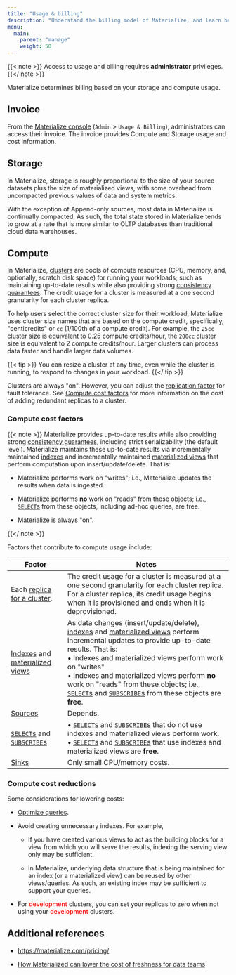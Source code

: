 ```yaml
---
title: "Usage & billing"
description: "Understand the billing model of Materialize, and learn best practices for cost control."
menu:
  main:
    parent: "manage"
    weight: 50
---
```


{{< note >}}
Access to usage and billing requires **administrator** privileges.
{{</ note >}}

Materialize determines billing based on your storage and compute usage.

## Invoice

From the [Materialize console](https://console.materialize.com/) (`Admin` >
`Usage & Billing`), administrators can access their invoice. The invoice
provides Compute and Storage usage and cost information.

## Storage

In Materialize, storage is roughly proportional to the size of your source
datasets plus the size of materialized views, with some overhead from
uncompacted previous values of data and system metrics.

With the exception of Append-only sources, most data in Materialize is
continually compacted. As such, the total state stored in Materialize tends to
grow at a rate that is more similar to OLTP databases than traditional cloud
data warehouses.

## Compute

In Materialize, [clusters](/concepts/clusters/) are pools of compute resources
(CPU, memory, and, optionally, scratch disk space) for running your workloads;
such as maintaining up-to-date results while also providing strong [consistency
guarantees](/get-started/isolation-level/). The credit usage for a cluster is
measured at a one second granularity for each cluster replica.

To help users select the correct cluster size for their workload, Materialize
uses cluster size names that are based on the compute credit, specifically,
"centicredits" or `cc` (1/100th of a compute credit). For example, the `25cc`
 cluster size is equivalent to 0.25 compute credits/hour, the `200cc` cluster
 size is equivalent to 2 compute credits/hour. Larger clusters can process data
 faster and handle larger data volumes.

{{< tip >}}
You can resize a cluster at any time, even while the cluster is running, to respond to changes in your workload.
{{</ tip >}}

Clusters are always "on". However, you can adjust the [replication factor](https://materialize.com/docs/sql/create-cluster/#replication-factor)
for fault tolerance. See [Compute cost factors](#compute-cost-factors) for more
information on the cost of adding redundant replicas to a cluster.

### Compute cost factors

{{< note >}}
  Materialize provides up-to-date results while also providing
  strong [consistency guarantees](/get-started/isolation-level/), including
  strict serializability (the default level). Materialize maintains these
  up-to-date results via incrementally maintained
  [indexes](/concepts/indexes/) and incrementally maintained [materialized
  views](/concepts/views) that perform computation upon insert/update/delete. That is:

  - Materialize performs work on "writes"; i.e., Materialize updates the results
    when data is ingested.

  - Materialize performs **no** work on "reads" from these objects; i.e.,
    [`SELECT`s](/sql/select/) from these objects, including ad-hoc queries, are
    free.

  - Materialize is always "on".

{{</ note >}}

Factors that contribute to compute usage include:

| Factor | Notes       |
|-------------------------------------------------------------------------------------|------------------------------------------------------------------------------------------------------------------------------------------------------------------------------------------------------------------------------------------------------------------------------------------------------------------------------------------------------------------------------------------------------------------------------------------------------------------------------------------------------------------------------------------------------------------------------------------------------------------------------------------------------------------------------------------|
| Each [replica for a cluster](/sql/create-cluster/#replication-factor). | The credit usage for a cluster is measured at a one second granularity for each cluster replica. For a cluster replica, its credit usage begins when it is provisioned and ends when it is deprovisioned. |
| [Indexes](/concepts/indexes/) and [materialized views](/concepts/views) | As data changes (insert/update/delete), [indexes](/concepts/indexes/) and [materialized views](/concepts/views) perform incremental updates to provide up-to-date results. That is: <br>• Indexes and materialized views perform work on "writes"<br>• Indexes and materialized views perform **no** work on "reads" from these objects; i.e., [`SELECT`s](/sql/select/) and [`SUBSCRIBE`s](/sql/subscribe/) from these objects are **free**. |
| [Sources](/concepts/sources/) | Depends. |
| [`SELECT`s](/sql/select/) and [`SUBSCRIBE`s](/sql/subscribe/)  |• [`SELECT`s](/sql/select/) and [`SUBSCRIBE`s](/sql/subscribe/) that do not use indexes and materialized views perform work. <br>• [`SELECT`s](/sql/select/) and [`SUBSCRIBE`s](/sql/subscribe/) that use indexes and materialized views are **free**.|
| [Sinks](/concepts/sinks/) | Only small CPU/memory costs.|

### Compute cost reductions

Some considerations for lowering costs:

- [Optimize queries](/transform-data/optimization/).

- Avoid creating unnecessary indexes. For example,

  - If you have created various views to act as the building blocks for a view
    from which you will serve the results, indexing the serving view only may
    be sufficient.

  - In Materialize, underlying data structure that is being maintained for an
    index (or a materialized view) can be reused by other views/queries. As
    such, an existing index may be sufficient to support your queries.

- For <redb>development</redb> clusters, you can set your replicas to zero when
  not using your <redb>development</redb> clusters.

## Additional references

- https://materialize.com/pricing/

- [How Materialized can lower the cost of freshness for data teams](https://materialize.com/promotions/cost-of-freshness/?utm_campaign=General&utm_source=documentation)

<style>
redb { color: Red; font-weight: 500; }
</style>
